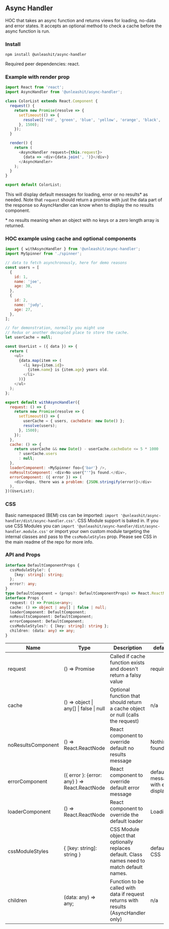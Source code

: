 ## Async Handler

HOC that takes an async function and returns views for loading, no-data and error states. It accepts an optional method to check a cache before the async function is run.

### Install

```
npm install @unleashit/async-handler
```

Required peer dependencies: react.

### Example with render prop

```javascript
import React from 'react';
import AsyncHandler from '@unleashit/async-handler';

class ColorList extends React.Component {
  request() {
    return new Promise(resolve => {
      setTimeout(() => {
        resolve(['red', 'green', 'blue', 'yellow', 'orange', 'black', 'white']);
      }, 1500);
    });
  }

  render() {
    return (
      <AsyncHandler request={this.request}>
        {data => <div>{data.join(', ')}</div>}
      </AsyncHandler>
    );
  }
}

export default ColorList;
```

This will display default messages for loading, error or no results\* as needed. Note that `request` should return a promise with just the data part of the response so AsyncHandler can know when to display the no results component.

\* no results meaning when an object with no keys or a zero length array is returned.

### HOC example using cache and optional components

```javascript
import { withAsyncHandler } from '@unleashit/async-handler';
import MySpinner from './spinner';

// data to fetch asynchronously, here for demo reasons
const users = [
  {
    id: 1,
    name: 'joe',
    age: 30,
  },
  {
    id: 2,
    name: 'judy',
    age: 27,
  },
];

// for demonstration, normally you might use
// Redux or another decoupled place to store the cache.
let userCache = null;

const UserList = ({ data }) => {
  return (
    <ul>
      {data.map(item => (
        <li key={item.id}>
          {item.name} is {item.age} years old.
        </li>
      ))}
    </ul>
  );
};

export default withAsyncHandler({
  request: () => {
    return new Promise(resolve => {
      setTimeout(() => {
        userCache = { users, cacheDate: new Date() };
        resolve(users);
      }, 1500);
    });
  },
  cache: () => {
    return userCache && new Date() - userCache.cacheDate <= 5 * 1000
      ? userCache.users
      : null;
  },
  loaderComponent: <MySpinner foo={'bar'} />,
  noResultsComponent: <div>No user{"'"}s found.</div>,
  errorComponent: ({ error }) => (
    <div>Oops, there was a problem: {JSON.stringify(error)}</div>
  ),
})(UserList);
```

### CSS

Basic namespaced (BEM) css can be imported: `import '@unleashit/async-handler/dist/async-handler.css'`. CSS Module support is baked in. If you use CSS Modules you can `import '@unleashit/async-handler/dist/async-handler.module.css'` or import your own custom module targeting the internal classes and pass to the `cssModuleStyles` prop. Please see CSS in the main readme of the repo for more info.

### API and Props

```typescript
interface DefaultComponentProps {
  cssModuleStyle?: {
    [key: string]: string;
  };
  error?: any;
}
type DefaultComponent = (props?: DefaultComponentProps) => React.ReactNode;
interface Props {
  request: () => Promise<any>;
  cache: () => object | any[] | false | null;
  loaderComponent: DefaultComponent;
  noResultsComponent: DefaultComponent;
  errorComponent: DefaultComponent;
  cssModuleStyles?: { [key: string]: string };
  children: (data: any) => any;
}
```

| Name               | Type                                               | Description                                                                                  | default                              |
| ------------------ | -------------------------------------------------- | -------------------------------------------------------------------------------------------- | ------------------------------------ |
| request            | () => Promise<any>                                 | Called if cache function exists and doesn't return a falsy value                             | required                             |
| cache              | () => object &#124; any[] &#124; false &#124; null | Optional function that should return a cache object or null (calls the request)              | n/a                                  |
| noResultsComponent | () => React.ReactNode                              | React component to override default no results message                                       | Nothing found.                       |
| errorComponent     | ({ error }: {error: any} ) => React.ReactNode      | React component to override default error message                                            | default message with error displayed |
| loaderComponent    | () => React.ReactNode                              | React component to override the default loader                                               | Loading...                           |
| cssModuleStyles    | { [key: string]: string }                          | CSS Module object that optionally replaces default. Class names need to match default names. | default CSS                          |
| children           | (data: any) => any;                                | Function to be called with data if request returns with results (AsyncHandler only) | n/a                                  |
